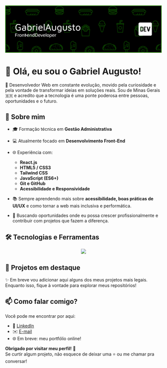
<p align="center">
  <img src="./github-header-image.png" alt="header-image">
</p>


# 👋 Olá, eu sou o Gabriel Augusto!

🎯 Desenvolvedor Web em constante evolução, movido pela curiosidade e pela vontade de transformar ideias em soluções reais. Sou de Minas Gerais 🇧🇷 e acredito que a tecnologia é uma ponte poderosa entre pessoas, oportunidades e o futuro.

## 🚀 Sobre mim

- 🎓 Formação técnica em **Gestão Administrativa**
- 💻 Atualmente focado em **Desenvolvimento Front-End**
- 🌐 Experiência com:
  - **React.js**
  - **HTML5 / CSS3**
  - **Tailwind CSS**
  - **JavaScript (ES6+)**
  - **Git e GitHub**
  - **Acessibilidade e Responsividade**

- 📚 Sempre aprendendo mais sobre **acessibilidade, boas práticas de UI/UX** e como tornar a web mais inclusiva e performática.

- 📍 Buscando oportunidades onde eu possa crescer profissionalmente e contribuir com projetos que fazem a diferença.

## 🛠️ Tecnologias e Ferramentas


<p align="center">
  <a href="https://skillicons.dev">
    <img src="https://skillicons.dev/icons?i=html,css,javascript,react,tailwind,git" />
  </a>
</p>

## 📌 Projetos em destaque

✨ Em breve vou adicionar aqui alguns dos meus projetos mais legais. Enquanto isso, fique à vontade para explorar meus repositórios!

## 📫 Como falar comigo?

Você pode me encontrar por aqui:

- 💼 [LinkedIn](https://www.linkedin.com/in/gabriel-augusto-ber/) 
- ✉️ [E-mail](malito:gabriel.linobernardes@gmail.com)
- 🌐 Em breve: meu portfólio online!

**Obrigado por visitar meu perfil!** 🚀  
Se curtir algum projeto, não esquece de deixar uma ⭐ ou me chamar pra conversar!

